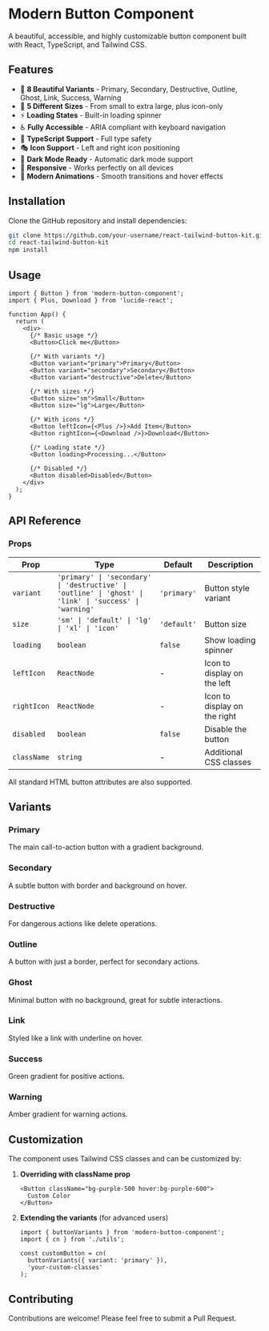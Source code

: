 # Modern Button Component

A beautiful, accessible, and highly customizable button component built with React, TypeScript, and Tailwind CSS.

## Features

- 🎨 **8 Beautiful Variants** - Primary, Secondary, Destructive, Outline, Ghost, Link, Success, Warning
- 📏 **5 Different Sizes** - From small to extra large, plus icon-only
- ⚡ **Loading States** - Built-in loading spinner
- ♿ **Fully Accessible** - ARIA compliant with keyboard navigation
- 🎯 **TypeScript Support** - Full type safety
- 🎭 **Icon Support** - Left and right icon positioning
- 🌙 **Dark Mode Ready** - Automatic dark mode support
- 📱 **Responsive** - Works perfectly on all devices
- 🚀 **Modern Animations** - Smooth transitions and hover effects

## Installation

Clone the GitHub repository and install dependencies:

```bash
git clone https://github.com/your-username/react-tailwind-button-kit.git
cd react-tailwind-button-kit
npm install
```

## Usage

```tsx
import { Button } from 'modern-button-component';
import { Plus, Download } from 'lucide-react';

function App() {
  return (
    <div>
      {/* Basic usage */}
      <Button>Click me</Button>

      {/* With variants */}
      <Button variant="primary">Primary</Button>
      <Button variant="secondary">Secondary</Button>
      <Button variant="destructive">Delete</Button>

      {/* With sizes */}
      <Button size="sm">Small</Button>
      <Button size="lg">Large</Button>

      {/* With icons */}
      <Button leftIcon={<Plus />}>Add Item</Button>
      <Button rightIcon={<Download />}>Download</Button>

      {/* Loading state */}
      <Button loading>Processing...</Button>

      {/* Disabled */}
      <Button disabled>Disabled</Button>
    </div>
  );
}
```

## API Reference

### Props

| Prop        | Type                                                                                                    | Default     | Description                  |
| ----------- | ------------------------------------------------------------------------------------------------------- | ----------- | ---------------------------- |
| `variant`   | `'primary' \| 'secondary' \| 'destructive' \| 'outline' \| 'ghost' \| 'link' \| 'success' \| 'warning'` | `'primary'` | Button style variant         |
| `size`      | `'sm' \| 'default' \| 'lg' \| 'xl' \| 'icon'`                                                           | `'default'` | Button size                  |
| `loading`   | `boolean`                                                                                               | `false`     | Show loading spinner         |
| `leftIcon`  | `ReactNode`                                                                                             | -           | Icon to display on the left  |
| `rightIcon` | `ReactNode`                                                                                             | -           | Icon to display on the right |
| `disabled`  | `boolean`                                                                                               | `false`     | Disable the button           |
| `className` | `string`                                                                                                | -           | Additional CSS classes       |

All standard HTML button attributes are also supported.

## Variants

### Primary

The main call-to-action button with a gradient background.

### Secondary

A subtle button with border and background on hover.

### Destructive

For dangerous actions like delete operations.

### Outline

A button with just a border, perfect for secondary actions.

### Ghost

Minimal button with no background, great for subtle interactions.

### Link

Styled like a link with underline on hover.

### Success

Green gradient for positive actions.

### Warning

Amber gradient for warning actions.

## Customization

The component uses Tailwind CSS classes and can be customized by:

1. **Overriding with className prop**
   ```tsx
   <Button className="bg-purple-500 hover:bg-purple-600">
     Custom Color
   </Button>
   ```

2. **Extending the variants** (for advanced users)
   ```tsx
   import { buttonVariants } from 'modern-button-component';
   import { cn } from './utils';

   const customButton = cn(
     buttonVariants({ variant: 'primary' }),
     'your-custom-classes'
   );
   ```

## Contributing

Contributions are welcome! Please feel free to submit a Pull Request.
